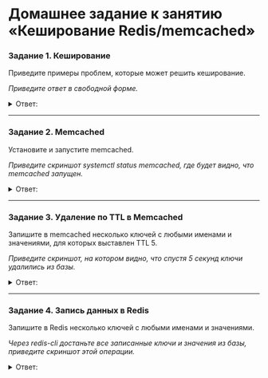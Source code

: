 # Домашнее задание к занятию «Кеширование Redis/memcached»

### Задание 1. Кеширование 

Приведите примеры проблем, которые может решить кеширование. 

*Приведите ответ в свободной форме.*

<details> 
<summary> Ответ:  </summary>
  
Кешировать можно хоть все что угодно, но это дорго и не всегда имеет смысл. По этому кеширование используют для решения 
проблем таких как:
  
  - запрос к данным который выполняется долго для этого делаем кеширования
  - запрос к одним и тем же данным часто делаем кеширование
  - данные задачи используются в вычислении, то можно их загрузить в кеш и вызывать во время выполнения программы 
</details> 

---

### Задание 2. Memcached

Установите и запустите memcached.

*Приведите скриншот systemctl status memcached, где будет видно, что memcached запущен.*

<details> 
<summary> Ответ:  </summary>

 Memcached — это бесплатная высокопроизводительная система кэширования распределенной памяти с открытым исходным кодом.

 Установим на AlmaLinux
 ~~~
 sudo dnf install memcached - y
~~~

![](https://user-images.githubusercontent.com/136073445/262738461-a0c3ff74-9626-49a1-86a8-8cc4f7f0b210.png)

![](https://user-images.githubusercontent.com/136073445/262738923-175e2f3c-9925-4ce3-a849-7c9cf1473969.png)


</details> 

---

### Задание 3. Удаление по TTL в Memcached

Запишите в memcached несколько ключей с любыми именами и значениями, для которых выставлен TTL 5. 

*Приведите скриншот, на котором видно, что спустя 5 секунд ключи удалились из базы.*

<details> 
<summary> Ответ:  </summary>

Посмотрим настроики 
~~~
sudo vi /etc/sysconfig/memcached
~~~

![](https://user-images.githubusercontent.com/136073445/262742074-9019e55b-5566-4e35-9ca1-ea1acbc4725f.png)

подлючаемся по telnet
~~~
telnet localhost 11211
~~~

![](https://user-images.githubusercontent.com/136073445/262750432-bab351d9-7d37-43d7-8ac2-3932f756d95c.png)

сохраняем данные 
~~~
add имя 0 время хранение размер данных в байтах
~~~

проверяем запись (успеть за 5 секунд)

~~~
get имя
~~~

![](https://user-images.githubusercontent.com/136073445/262756304-4de04fa6-c4a1-4e37-ac0d-65a45cd378f7.png)

![](https://user-images.githubusercontent.com/136073445/262757052-d6cbefa2-15e3-40e7-88fd-fc98f3c5182d.png)

Если add поставить 0 то данные будут хранится вечно 

для удаления используем команду 

~~~
delete имя
~~~
![](https://user-images.githubusercontent.com/136073445/262758201-2426977e-6720-42dd-a1aa-14b9ba9c44a4.png)

</details> 

---

### Задание 4. Запись данных в Redis

Запишите в Redis несколько ключей с любыми именами и значениями. 

*Через redis-cli достаньте все записанные ключи и значения из базы, приведите скриншот этой операции.*

<details> 
<summary> Ответ:  </summary>

Заведем ключи командой
~~~
set k1 hi
~~~

![](https://user-images.githubusercontent.com/136073445/262760632-1a5af218-060e-456f-b6aa-5ae9fbab8e02.png)

![](https://user-images.githubusercontent.com/136073445/262760418-c9d142e3-d7af-4707-bd90-50230860dbe2.png)


Выведем значения из базы
~~~
eval "local data={} local i=1 local mykeys=redis.call(\"KEYS\",\"*\") for k=1,#mykeys do local tmpkey=mykeys[k] data[i]={tmpkey,redis.call(\"GET\",tmpkey)} i=i+1 end return data" 0
~~~

![](https://user-images.githubusercontent.com/136073445/262767034-bba8248f-5e21-4dbd-b683-00fd1d9793ea.png)

</details> 

